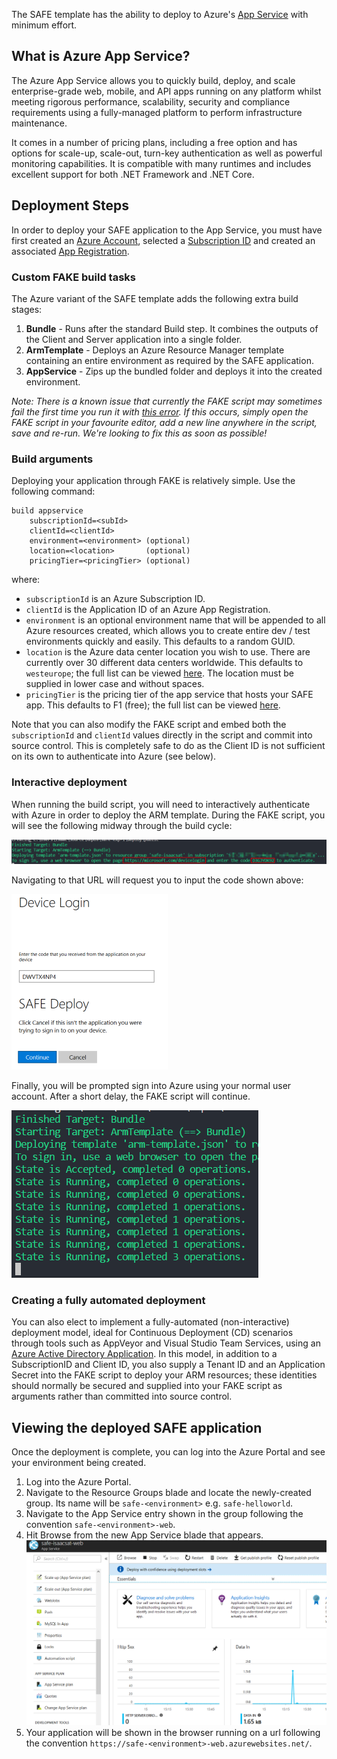 The SAFE template has the ability to deploy to Azure's [App Service](https://azure.microsoft.com/en-us/services/app-service/) with minimum effort.

## What is Azure App Service?

The Azure App Service allows you to quickly build, deploy, and scale enterprise-grade web, mobile, and API apps running on any platform whilst meeting rigorous performance, scalability, security and compliance requirements using a fully-managed platform to perform infrastructure maintenance.

It comes in a number of pricing plans, including a free option and has options for scale-up, scale-out, turn-key authentication as well as powerful monitoring capabilities. It is compatible with many runtimes and includes excellent support for both .NET Framework and .NET Core.

## Deployment Steps

In order to deploy your SAFE application to the App Service, you must have first created an [Azure Account](template-azure-registration/#creating-an-azure-account), selected a [Subscription ID](template-azure-registration/#selecting-a-subscription) and created an associated [App Registration](template-azure-registration/#creating-an-app-registration).

### Custom FAKE build tasks

The Azure variant of the SAFE template adds the following extra build stages:

1. **Bundle** - Runs after the standard Build step. It combines the outputs of the Client and Server application into a single folder.
1. **ArmTemplate** - Deploys an Azure Resource Manager template containing an entire environment as required by the SAFE application.
1. **AppService** - Zips up the bundled folder and deploys it into the created environment.

*Note: There is a known issue that currently the FAKE script may sometimes fail the first time you run it with [this error](https://github.com/SAFE-Stack/SAFE-template/pull/65#issuecomment-385619990). If this occurs, simply open the FAKE script in your favourite editor, add a new line anywhere in the script, save and re-run. We're looking to fix this as soon as possible!*

### Build arguments

Deploying your application through FAKE is relatively simple. Use the following command:
```
build appservice
    subscriptionId=<subId>
    clientId=<clientId>
    environment=<environment> (optional)
    location=<location>       (optional)
    pricingTier=<pricingTier> (optional)
```
where:

* `subscriptionId` is an Azure Subscription ID.
* `clientId` is the Application ID of an Azure App Registration.
* `environment` is an optional environment name that will be appended to all Azure resources created, which allows you to create entire dev / test environments quickly and easily. This defaults to a random GUID.
* `location` is the Azure data center location you wish to use. There are currently over 30 different data centers worldwide. This defaults to `westeurope`; the full list can be viewed [here](https://blogs.msdn.microsoft.com/uk_faculty_connection/2016/09/19/azure-data-centers-and-regions/). The location must be supplied in lower case and without spaces.
* `pricingTier` is the pricing tier of the app service that hosts your SAFE app. This defaults to F1 (free); the full list can be viewed [here](https://azure.microsoft.com/en-us/pricing/details/app-service/).

Note that you can also modify the FAKE script and embed both the `subscriptionId` and `clientId` values directly in the script and commit into source control. This is completely safe to do as the Client ID is not sufficient on its own to authenticate into Azure (see below).

### Interactive deployment

When running the build script, you will need to interactively authenticate with Azure in order to deploy the ARM template. During the FAKE script, you will see the following midway through the build cycle:

![](img/deploy-appservice-5.png)

Navigating to that URL will request you to input the code shown above:

![](img/deploy-appservice-6.png)

Finally, you will be prompted sign into Azure using your normal user account. After a short delay, the FAKE script will continue.

![](img/deploy-appservice-7.png)

### Creating a fully automated deployment

You can also elect to implement a fully-automated (non-interactive) deployment model, ideal for Continuous Deployment (CD) scenarios through tools such as AppVeyor and Visual Studio Team Services, using an [Azure Active Directory Application](https://docs.microsoft.com/en-us/azure/azure-resource-manager/resource-group-create-service-principal-portal#create-an-azure-active-directory-application). In this model, in addition to a SubscriptionID and Client ID, you also supply a Tenant ID and an Application Secret into the FAKE script to deploy your ARM resources; these identities should normally be secured and supplied into your FAKE script as arguments rather than committed into source control.

## Viewing the deployed SAFE application

Once the deployment is complete, you can log into the Azure Portal and see your environment being created.

1. Log into the Azure Portal.
1. Navigate to the Resource Groups blade and locate the newly-created group. Its name will be `safe-<environment>` e.g. `safe-helloworld`.
1. Navigate to the App Service entry shown in the group following the convention `safe-<environment>-web`.
1. Hit Browse from the new App Service blade that appears.
![](img/deploy-appservice-8.png)
1. Your application will be shown in the browser running on a url following the convention `https://safe-<environment>-web.azurewebsites.net/`.



